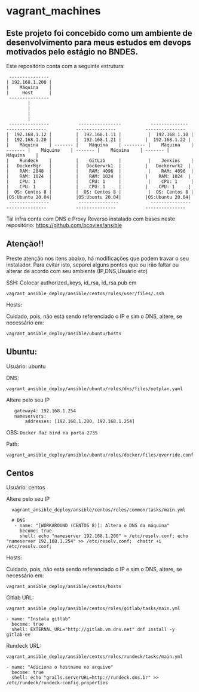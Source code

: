 # vagrant_machines

## Este projeto foi concebido como um ambiente de desenvolvimento para meus estudos em devops motivados pelo estágio no BNDES.

Este repositório conta com a seguinte estrutura:

```
 ---------------
| 192.168.1.200 |
|    Máquina    |
|     Host      |
 ---------------
        |
        |
        |
        |
 ---------------           ----------------           --------------            ---------------           ---------------           ---------------
|  192.168.1.12 |         |  192.168.1.11 |          |  192.168.1.10 |         |  192.168.1.20 |         |  192.168.1.21 |         |  192.168.1.22 |
|    Máquina    | ------- |    Máquina    | -------- |    Máquina    | ------- |    Máquina    | ------- |    Máquina    | ------- |    Máquina    |
|    Rundeck    |         |    GitLab     |          |    Jenkins    |         |   DockerMgr   |         |   Dockerwrk1  |         |   Dockerwrk2  |
|    RAM: 2048  |         |    RAM: 4096  |          |    RAM: 4096  |         |    RAM: 1024  |         |    RAM: 1024  |         |    RAM: 1024  |
|    CPU: 1     |         |    CPU: 1     |          |    CPU: 1     |         |    CPU: 1     |         |    CPU: 1     |         |    CPU: 1     |
|  OS: Centos 8 |         |  OS: Centos 8 |          |  OS: Centos 8 |         |OS:Ubuntu 20.04|         |OS:Ubuntu 20.04|         |OS:Ubuntu 20.04| 
 ---------------           ---------------            ---------------           ---------------           ---------------           --------------- 
```

Tal infra conta com DNS e Proxy Reverso instalado com bases neste repositório: https://github.com/bcovies/ansible 


## Atenção!!

Preste atenção nos itens abaixo, há modificações que podem travar o seu instalador. Para evitar isto, separei alguns pontos que ou irão faltar ou alterar de acordo com seu ambiente (IP,DNS,Usuário etc)

SSH: Colocar authorized_keys, id_rsa, id_rsa.pub em

    vagrant_ansible_deploy/ansible/centos/roles/user/files/.ssh


Hosts:

Cuidado, pois, não está sendo referenciado o IP e sim o DNS, altere, se necessário em:

    vagrant_ansible_deploy/ansible/ubuntu/hosts


## Ubuntu:
Usuário: ubuntu

 DNS:
  
    vagrant_ansible_deploy/ansible/ubuntu/roles/dns/files/netplan.yaml
    
Altere pelo seu IP

 ```
    gateway4: 192.168.1.254
    nameservers:
        addresses: [192.168.1.200, 192.168.1.254]
 ```   
 
 OBS: ``` Docker faz bind na porta 2735 ```
  
  Path: 
  
    vagrant_ansible_deploy/ansible/ubuntu/roles/docker/files/override.conf

## Centos

Usuário: centos

Altere pelo seu IP

 ```
   vagrant_ansible_deploy/ansible/centos/roles/common/tasks/main.yml

   # DNS
    - name: "[WORKAROUND (CENTOS 8)]: Altera o DNS da máquina"
      become: true
      shell: echo "nameserver 192.168.1.200" > /etc/resolv.conf; echo "nameserver 192.168.1.254" >> /etc/resolv.conf;  chattr +i /etc/resolv.conf;

 ```   
 

Hosts:

Cuidado, pois, não está sendo referenciado o IP e sim o DNS, altere, se necessário em:

    vagrant_ansible_deploy/ansible/centos/hosts

Gitlab URL: 
```
vagrant_ansible_deploy/ansible/centos/roles/gitlab/tasks/main.yml

- name: "Instala gitlab"
  become: true
  shell: EXTERNAL_URL="http://gitlab.vm.dns.net" dnf install -y gitlab-ee
```

Rundeck URL:

```
vagrant_ansible_deploy/ansible/centos/roles/rundeck/tasks/main.yml

- name: "Adiciona o hostname no arquivo"
  become: true
  shell: echo "grails.serverURL=http://rundeck.dns.br" >> /etc/rundeck/rundeck-config.properties

```


